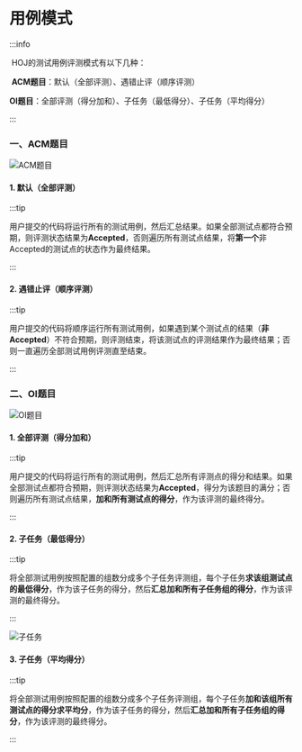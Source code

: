 # 用例模式

:::info

​	HOJ的测试用例评测模式有以下几种：

​	**ACM题目**：默认（全部评测）、遇错止评（顺序评测）

​	**OI题目**：全部评测（得分加和）、子任务（最低得分）、子任务（平均得分）

:::

### 一、ACM题目

![ACM题目](https://img-blog.csdnimg.cn/f4f4a8bbe15e4ef1aa766524eaa6fbeb.png)

#### 1. 默认（全部评测）

:::tip

​	用户提交的代码将运行所有的测试用例，然后汇总结果。如果全部测试点都符合预期，则评测状态结果为**Accepted**，否则遍历所有测试点结果，将**第一个**非Accepted的测试点的状态作为最终结果。

:::

#### 2. 遇错止评（顺序评测）

:::tip

​	用户提交的代码将顺序运行所有测试用例，如果遇到某个测试点的结果（**非Accepted**）不符合预期，则评测结束，将该测试点的评测结果作为最终结果；否则一直遍历全部测试用例评测直至结束。

:::

### 二、OI题目

![OI题目](https://img-blog.csdnimg.cn/ecdd9ce03251440d9204bc728ef4d66b.png)



#### 1. 全部评测（得分加和）

:::tip

​	用户提交的代码将运行所有的测试用例，然后汇总所有评测点的得分和结果。如果全部测试点都符合预期，则评测状态结果为**Accepted**，得分为该题目的满分；否则遍历所有测试点结果，**加和所有测试点的得分**，作为该评测的最终得分。

:::

#### 2. 子任务（最低得分）

:::tip

​	将全部测试用例按照配置的组数分成多个子任务评测组，每个子任务**求该组测试点的最低得分**，作为该子任务的得分，然后**汇总加和所有子任务组的得分**，作为该评测的最终得分。

:::

![子任务](https://img-blog.csdnimg.cn/6b0404229b894d01aa98ee43bbb4d034.png)

#### 3. 子任务（平均得分）

:::tip

​	将全部测试用例按照配置的组数分成多个子任务评测组，每个子任务**加和该组所有测试点的得分求平均分**，作为该子任务的得分，然后**汇总加和所有子任务组的得分**，作为该评测的最终得分。

:::